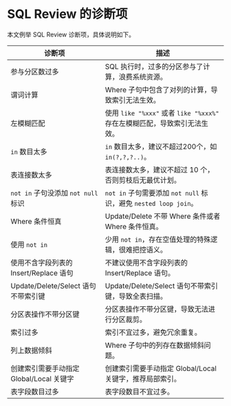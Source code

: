 # SQL Review 的诊断项

本文例举 SQL Review 诊断项，具体说明如下。

|                          诊断项                |                             描述                                   |
|-----------------------------------------------|-------------------------------------------------------------------|
| 参与分区数过多                                  | SQL 执行时，过多的分区参与了计算，浪费系统资源。                             |
| 谓词计算                                       |Where 子句中包含了对列的计算，导致索引无法生效。                            |
|左模糊匹配                                      |使用 `like "%xxx"` 或者 `like "%xxx%"` 存在左模糊匹配，导致索引无法生效。          |
|`in` 数目太多                                      |`in` 数目太多，建议不超过200个，如 `in(?,?,?..)`。                         |
|表连接数太多                                     |表连接数太多，建议不超过 10 个，否则剪枝后无最优计划。                        |
|`not in` 子句没添加 `not null` 标识                    |`not in` 子句需要添加 `not null` 标识，避免 `nested loop join`。                |
|Where 条件恒真                                   |Update/Delete 不带 Where 条件或者 Where 条件恒真。                          |
|使用 `not in`                                     |少用 `not in`，存在空值处理的特殊逻辑，很难把控语义。                          |
|使用不含字段列表的 Insert/Replace 语句              |不建议使用不含字段列表的 Insert/Replace 语句。                             |
|Update/Delete/Select 语句不带索引键               | Update/Delete/Select 语句不带索引键，导致全表扫描。                       |
|分区表操作不带分区键                              |分区表操作不带分区键，导致无法进行分区裁剪。                              |
|索引过多                                        |索引不宜过多，避免冗余重复。                                             |
|列上数据倾斜                                     | Where 子句中的列存在数据倾斜问题。                                     |
|创建索引需要手动指定 Global/Local 关键字             |创建索引需要手动指定 Global/Local 关键字，推荐局部索引。                     |
|表字段数目过多                                   |表字段数目不宜过多。                                                   |
